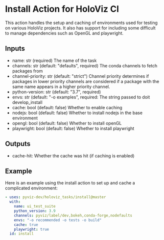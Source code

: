 # Install Action for HoloViz CI

This action handles the setup and caching of environments used for testing on various HoloViz projects. It also has support for including some difficult to manage dependencies such as OpenGL and playwright.

## Inputs

- name: str (required)
  The name of the task
- channels: str (default: "defaults", required)
  The conda channels to fetch packages from
- channel-priority: str (default: "strict")
  Channel priority determines if packages in lower priority channels are considered if a package with the same name appears in a higher priority channel.
- python-version: str (default: "3.7", required)
- envs: str (default: "-o examples", required:
  The string passed to doit develop_install
- cache: bool (default: false)
  Whether to enable caching
- nodejs: bool (default: false)
  Whether to install nodejs in the base environment
- opengl: bool (default: false)
  Whether to install openGL
- playwright: bool (default: false)
  Whether to install playwright
  
## Outputs

- cache-hit:
  Whether the cache was hit (if caching is enabled)

## Example

Here is an example using the install action to set up and cache a complicated environment: 

```yaml
- uses: pyviz-dev/holoviz_tasks/install@master
  with:
    name: ui_test_suite
    python_version: 3.9
    channels: pyviz/label/dev,bokeh,conda-forge,nodefaults
    envs: "-o recommended -o tests -o build"
    cache: true
    playwright: true
  id: install
```
